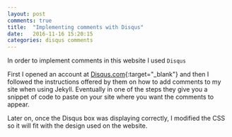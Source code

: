 ```yaml
---
layout: post
comments: true
title:  "Implementing comments with Disqus"
date:   2016-11-16 15:20:15
categories: disqus comments
---
```


In order to implement comments in this website I used `Disqus`

First I opened an account at [Disqus.com][disqus]{:target="_blank"} and then I followed the instructions offered by them on how
to add comments to my site when using Jekyll. Eventually in one of the steps they give you a snippet of code to paste on your site
 where you want the comments to appear.

Later on, once the Disqus box was displaying correctly, I modified the CSS so it will fit with the design used on the website.

[disqus]: https://disqus.com/
